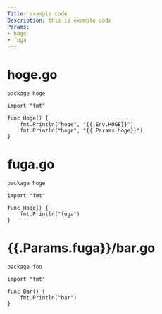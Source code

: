 ```yaml
---
Title: example code
Description: this is example code
Params:
- hoge
- fuga
---
```


# hoge.go

```golang
package hoge

import "fmt"

func Hoge() {
	fmt.Println("hoge", "{{.Env.HOGE}}")
	fmt.Println("hoge", "{{.Params.hoge}}")
}
```

# fuga.go

```golang
package hoge

import "fmt"

func Hoge() {
	fmt.Println("fuga")
}
```


# {{.Params.fuga}}/bar.go

```golang
package foo

import "fmt"

func Bar() {
	fmt.Println("bar")
}
```
